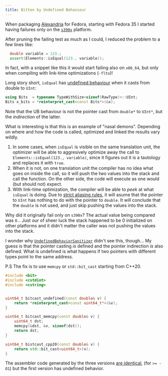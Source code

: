 ```yaml
---
title: Bitten by Undefined Behaviour
---
```


When packaging [Alexandria](https://github.com/astrorama/Alexandria) for
Fedora, starting with Fedora 35 I started having failures
only on the [`s390x`](https://en.wikipedia.org/wiki/Linux_on_IBM_Z) platform.

After pruning the failing test as much as I could, I reduced the problem to
a few lines like:

```cpp
  double variable = 123.;
  assert(Elements::isEqual(123., variable));
```

In fact, with a snippet like this it would start failing also
on `x86_64`, but only when compiling with link-time optimizations (`-flto`)!

Long story short, `isEqual` has [undefined behaviour](https://github.com/degauden/Elements/pull/16/files#diff-272628e77321098eed03e947247282c6b7b2f024cf6beba8581982d2415c179cL336)
when it casts from double to `UInt`:

```cpp
using Bits  = typename TypeWithSize<sizeof(RawType)>::UInt;
Bits x_bits = *reinterpret_cast<const Bits*>(&x);
```

Note that the UB behaviour is not the pointer cast from `double*` to `UInt*`,
but the *indirection* of the latter.

What is interesting is that this is an example of "nasal demons". Depending
on where and how the code is called, optimized and linked the results
vary wildly.

1. In some cases, when `isEqual` is visible on the same translation unit,
   the optimizer will be able to aggresively optimize away the
   call to `Elements::isEqual(123., variable)`, since it figures out
   it is a tautology and replaces it with `true`.
2. When it is not, on one translation unit the compiler has no idea what goes on
   inside the call, so it will push the two values into the stack and call the
   function. On the other side, the code will execute as one would (but should
   not) expect.
3. With link-time optimization, the compiler will be able to *peek* at what
   `isEqual` is doing. Due to [strict aliasing rules](https://en.wikipedia.org/wiki/Aliasing_(computing)#Conflicts_with_optimization),
   it will asume that the pointer to `UInt` has nothing to do with the pointer
   to `double`. It will conclude that the `double` is not used, and just skip
   pushing the values into the stack.

Why did it originally fail only on `s390x`? The actual value being compared
was `0.`. Just our of sheer luck the stack happened to be 0 initialized on
other platforms and it didn't matter the caller was not pushing the values
into the stack.


I wonder why [`UndefinedBehaviorSanitizer`](https://clang.llvm.org/docs/UndefinedBehaviorSanitizer.html)
didn't see this, though...
My guess is that the pointer casting *is* defined and the pointer indirection *is*
also defined. What is undefined is what happens if two pointers with different
types point to the same address.

P.S The fix is to use `memcpy` or `std::bit_cast` starting from C++20.

```cpp
#include <bit>
#include <cstdint>
#include <cstring>


uint64_t bitcast_undefined(const double& v) {
    return *reinterpret_cast<const uint64_t*>(&v);
}

uint64_t bitcast_memcpy(const double& v) {
    uint64_t dst;
    memcpy(&dst, &v, sizeof(dst));
    return dst;
}

uint64_t bistcast_cpp20(const double& v) {
    return std::bit_cast<uint64_t>(v);
}
```

The assembler code generated by the three versions [are identical](https://godbolt.org/z/WEsPszbbq),
(for `>= -O1`) but the first version has undefined behavior.

